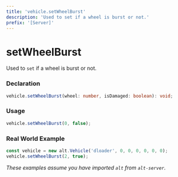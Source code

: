 ```yaml
---
title: 'vehicle.setWheelBurst'
description: 'Used to set if a wheel is burst or not.'
prefix: '[Server]'
---
```


# setWheelBurst

Used to `set` if a wheel is burst or not.

### Declaration

```typescript
vehicle.setWheelBurst(wheel: number, isDamaged: boolean): void;
```

### Usage

```js
vehicle.setWheelBurst(0, false);
```

### Real World Example

```js
const vehicle = new alt.Vehicle('dloader', 0, 0, 0, 0, 0, 0);
vehicle.setWheelBurst(2, true);
```

_These examples assume you have imported `alt` from `alt-server`._